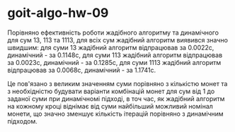# goit-algo-hw-09

Порівняно ефективність роботи жадібного алгоритму та динамічного для сум 13, 113 та 1113, для всіх сум жадібний алгоритм виявився значно швидшим: для суми 13 жадібний алгоритм відпрацював за 0.0022с, динамічний - за 0.1148с, для суми 113 жадібний алгоритм відпрацював за 0.0023с, динамічний - за 0.1285с, для суми 1113 жадібний алгоритм відпрацював за 0.0068с, динамічний - за 1.1741с.

Це пов'язано з великим значенням суми порівняно з кількістю монет та з необхідністю будувати варіанти комбінацій монет для сум від 1 до заданої суми при динамічномі підході, в точ час, як жадібний алгоритм на кожному кроці віднімає від суми найбільший можливий номінал монети, що значно зменшує кількість ітерацій порівняно з динамічним підходом.
